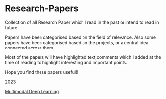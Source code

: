 # Research-Papers
Collection of all Research Paper which I read in the past or intend to read in future.



Papers have been categorised based on the field of relevance. Also some papers have been categorised based on the projects, or a central idea connected across them.

Most of the papers will have highlighted text,comments which I added at the time of reading to highlight interesting and important points.



Hope you find these papers useful!!

2023

[Multimodal Deep Learning](https://slds-lmu.github.io/seminar_multimodal_dl/)